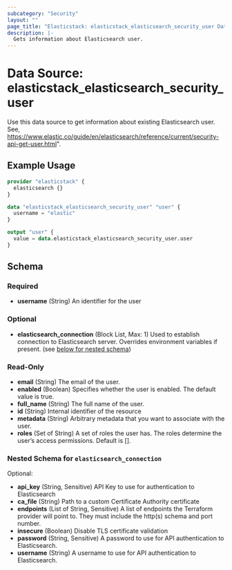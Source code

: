 ```yaml
---
subcategory: "Security"
layout: ""
page_title: "Elasticstack: elasticstack_elasticsearch_security_user Data Source"
description: |-
  Gets information about Elasticsearch user.
---
```


# Data Source: elasticstack_elasticsearch_security_user

Use this data source to get information about existing Elasticsearch user. See, https://www.elastic.co/guide/en/elasticsearch/reference/current/security-api-get-user.html".

## Example Usage

```terraform
provider "elasticstack" {
  elasticsearch {}
}

data "elasticstack_elasticsearch_security_user" "user" {
  username = "elastic"
}

output "user" {
  value = data.elasticstack_elasticsearch_security_user.user
}
```

<!-- schema generated by tfplugindocs -->
## Schema

### Required

- **username** (String) An identifier for the user

### Optional

- **elasticsearch_connection** (Block List, Max: 1) Used to establish connection to Elasticsearch server. Overrides environment variables if present. (see [below for nested schema](#nestedblock--elasticsearch_connection))

### Read-Only

- **email** (String) The email of the user.
- **enabled** (Boolean) Specifies whether the user is enabled. The default value is true.
- **full_name** (String) The full name of the user.
- **id** (String) Internal identifier of the resource
- **metadata** (String) Arbitrary metadata that you want to associate with the user.
- **roles** (Set of String) A set of roles the user has. The roles determine the user’s access permissions. Default is [].

<a id="nestedblock--elasticsearch_connection"></a>
### Nested Schema for `elasticsearch_connection`

Optional:

- **api_key** (String, Sensitive) API Key to use for authentication to Elasticsearch
- **ca_file** (String) Path to a custom Certificate Authority certificate
- **endpoints** (List of String, Sensitive) A list of endpoints the Terraform provider will point to. They must include the http(s) schema and port number.
- **insecure** (Boolean) Disable TLS certificate validation
- **password** (String, Sensitive) A password to use for API authentication to Elasticsearch.
- **username** (String) A username to use for API authentication to Elasticsearch.
